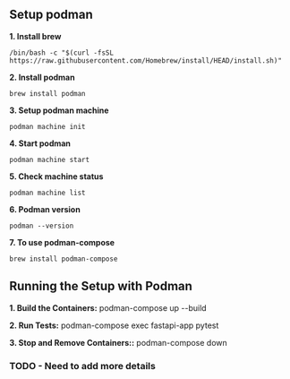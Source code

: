 ## Setup podman

**1. Install brew**

`/bin/bash -c "$(curl -fsSL https://raw.githubusercontent.com/Homebrew/install/HEAD/install.sh)"`

**2. Install podman**

`brew install podman`

**3. Setup podman machine**

`podman machine init`

**4. Start podman**

`podman machine start`

**5. Check machine status**

`podman machine list`

**6. Podman version**

`podman --version`

**7. To use podman-compose**

`brew install podman-compose`



## Running the Setup with Podman

**1. Build the Containers:**
podman-compose up --build

**2. Run Tests:**
podman-compose exec fastapi-app pytest

**3. Stop and Remove Containers::**
podman-compose down


### TODO - Need to add more details